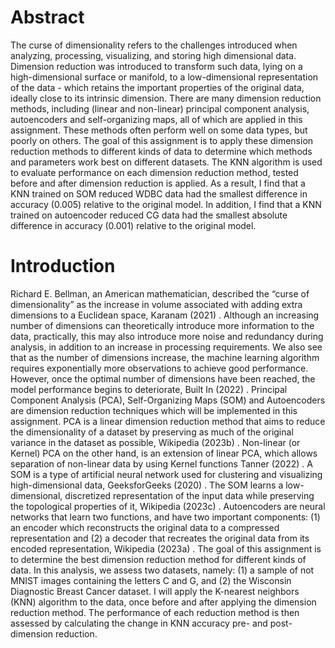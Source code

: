 # Abstract
The curse of dimensionality refers to the challenges introduced when analyzing, processing, visualizing, and storing
high dimensional data. Dimension reduction was introduced to transform such data, lying on a high-dimensional
surface or manifold, to a low-dimensional representation of the data - which retains the important properties of the
original data, ideally close to its intrinsic dimension. There are many dimension reduction methods, including (linear
and non-linear) principal component analysis, autoencoders and self-organizing maps, all of which are applied in this
assignment. These methods often perform well on some data types, but poorly on others. The goal of this assignment
is to apply these dimension reduction methods to different kinds of data to determine which methods and parameters
work best on different datasets. The KNN algorithm is used to evaluate performance on each dimension reduction
method, tested before and after dimension reduction is applied. As a result, I find that a KNN trained on SOM
reduced WDBC data had the smallest difference in accuracy (0.005) relative to the original model. In addition, I find
that a KNN trained on autoencoder reduced CG data had the smallest absolute difference in accuracy (0.001) relative
to the original model.

# Introduction
Richard E. Bellman, an American mathematician, described the “curse of dimensionality” as the increase in volume
associated with adding extra dimensions to a Euclidean space, Karanam (2021) . Although an increasing number of
dimensions can theoretically introduce more information to the data, practically, this may also introduce more noise
and redundancy during analysis, in addition to an increase in processing requirements.
We also see that as the number of dimensions increase, the machine learning algorithm requires exponentially more 
observations to achieve good performance. However, once the optimal number of dimensions have been reached, the
model performance begins to deteriorate, Built In (2022) .
Principal Component Analysis (PCA), Self-Organizing Maps (SOM) and Autoencoders are dimension reduction techniques
which will be implemented in this assignment.
PCA is a linear dimension reduction method that aims to reduce the dimensionality of a dataset by preserving as
much of the original variance in the dataset as possible, Wikipedia (2023b) . Non-linear (or Kernel) PCA on the other
hand, is an extension of linear PCA, which allows separation of non-linear data by using Kernel functions Tanner
(2022) .
A SOM is a type of artificial neural network used for clustering and visualizing high-dimensional data, GeeksforGeeks
(2020) . The SOM learns a low-dimensional, discretized representation of the input data while preserving the topological
properties of it, Wikipedia (2023c) .
Autoencoders are neural networks that learn two functions, and have two important components: (1) an encoder
which reconstructs the original data to a compressed representation and (2) a decoder that recreates the original data
from its encoded representation, Wikipedia (2023a) .
The goal of this assignment is to determine the best dimension reduction method for different kinds of data. In this
analysis, we assess two datasets, namely: (1) a sample of not MNIST images containing the letters C and G, and (2)
the Wisconsin Diagnostic Breast Cancer dataset.
I will apply the K-nearest neighbors (KNN) algorithm to the data, once before and after applying the dimension
reduction method. The performance of each reduction method is then assessed by calculating the change in KNN
accuracy pre- and post-dimension reduction.
